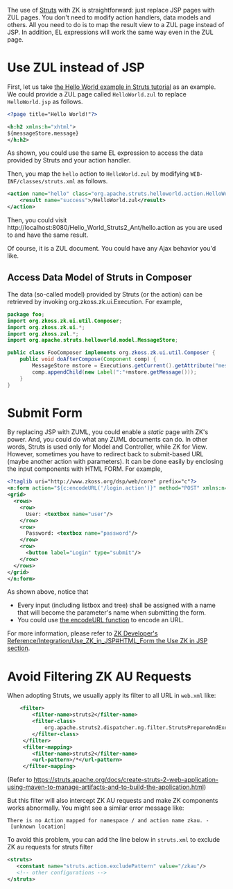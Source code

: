 The use of [Struts](http://struts.apache.org/) with ZK is
straightforward: just replace JSP pages with ZUL pages. You don't need
to modify action handlers, data models and others. All you need to do is
to map the result view to a ZUL page instead of JSP. In addition, EL
expressions will work the same way even in the ZUL page.

# Use ZUL instead of JSP

First, let us take [the Hello World example in Struts
tutorial](http://struts.apache.org/2.x/hello-world-using-struts-2.html)
as an example. We could provide a ZUL page called `HelloWorld.zul` to
replace `HelloWorld.jsp` as follows.

``` xml
<?page title="Hello World!"?>

<h:h2 xmlns:h="xhtml">
${messageStore.message}
</h:h2>
```

As shown, you could use the same EL expression to access the data
provided by Struts and your action handler.

Then, you map the `hello` action to `HelloWorld.zul` by modifying
`WEB-INF/classes/struts.xml` as follows.

``` xml
<action name="hello" class="org.apache.struts.helloworld.action.HelloWorldAction" method="execute">
    <result name="success">/HelloWorld.zul</result>
</action>
```

Then, you could visit
http://localhost:8080/Hello_World_Struts2_Ant/hello.action as you are
used to and have the same result.

Of course, it is a ZUL document. You could have any Ajax behavior you'd
like.

## Access Data Model of Struts in Composer

The data (so-called model) provided by Struts (or the action) can be
retrieved by invoking
<javadoc type="interface" method="getAttribute(java.lang.String)">org.zkoss.zk.ui.Execution</javadoc>.
For example,

``` java
package foo;
import org.zkoss.zk.ui.util.Composer;
import org.zkoss.zk.ui.*;
import org.zkoss.zul.*;
import org.apache.struts.helloworld.model.MessageStore;

public class FooComposer implements org.zkoss.zk.ui.util.Composer {
    public void doAfterCompose(Component comp) {
        MessageStore mstore = Executions.getCurrent().getAttribute("messageStore");
        comp.appendChild(new Label(":"+mstore.getMessage()));
    }
}
```

# Submit Form

By replacing JSP with ZUML, you could enable a *static* page with ZK's
power. And, you could do what any ZUML documents can do. In other words,
Struts is used only for Model and Controller, while ZK for View.
However, sometimes you have to redirect back to submit-based URL (maybe
another action with parameters). It can be done easily by enclosing the
input components with HTML FORM. For example,

``` xml
<?taglib uri="http://www.zkoss.org/dsp/web/core" prefix="c"?>
<n:form action="${c:encodeURL('/login.action')}" method="POST" xmlns:n="native">
<grid>
  <rows>
    <row>
      User: <textbox name="user"/>
    </row>
    <row>
      Password: <textbox name="password"/>
    </row>
    <row>
      <button label="Login" type="submit"/>
    </row>
  </rows>
</grid>
</n:form>
```

As shown above, notice that

- Every input (including listbox and tree) shall be assigned with a name
  that will become the parameter's name when submitting the form.
- You could use [the encodeURL
  function](ZUML_Reference/EL_Expressions/Core_Methods/encodeURL)
  to encode an URL.

For more information, please refer to [ZK Developer's
Reference/Integration/Use_ZK_in_JSP#HTML_Form the Use ZK in JSP
section](ZK_Developer's_Reference/Integration/Use_ZK_in_JSP#HTML_Form_the_Use_ZK_in_JSP_section).

# Avoid Filtering ZK AU Requests

When adopting Struts, we usually apply its filter to all URL in
`web.xml` like:

``` xml
    <filter>
        <filter-name>struts2</filter-name>
        <filter-class>
            org.apache.struts2.dispatcher.ng.filter.StrutsPrepareAndExecuteFilter
        </filter-class>
     </filter>
     <filter-mapping>
        <filter-name>struts2</filter-name>
        <url-pattern>/*</url-pattern>
     </filter-mapping>  
```

(Refer to
<https://struts.apache.org/docs/create-struts-2-web-application-using-maven-to-manage-artifacts-and-to-build-the-application.html>)

But this filter will also intercept ZK AU requests and make ZK
components works abnormally. You might see a similar error message like:

`There is no Action mapped for namespace / and action name zkau. - [unknown location]`

To avoid this problem, you can add the line below in `struts.xml` to
exclude ZK au requests for struts filter

``` xml
<struts>
   <constant name="struts.action.excludePattern" value="/zkau"/>
   <!-- other configurations -->
</struts>
```
